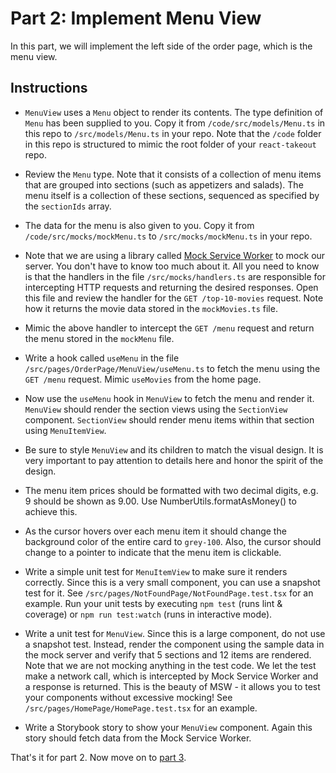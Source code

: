 # Part 2: Implement Menu View

In this part, we will implement the left side of the order page, which is the
menu view.

## Instructions

- `MenuView` uses a `Menu` object to render its contents. The type definition of
  `Menu` has been supplied to you. Copy it from `/code/src/models/Menu.ts` in
  this repo to `/src/models/Menu.ts` in your repo. Note that the `/code` folder
  in this repo is structured to mimic the root folder of your `react-takeout`
  repo.

- Review the `Menu` type. Note that it consists of a collection of menu items
  that are grouped into sections (such as appetizers and salads). The menu
  itself is a collection of these sections, sequenced as specified by the
  `sectionIds` array.

- The data for the menu is also given to you. Copy it from
  `/code/src/mocks/mockMenu.ts` to `/src/mocks/mockMenu.ts` in your repo.

- Note that we are using a library called
  [Mock Service Worker](https://mswjs.io/) to mock our server. You don't have to
  know too much about it. All you need to know is that the handlers in the file
  `/src/mocks/handlers.ts` are responsible for intercepting HTTP requests and
  returning the desired responses. Open this file and review the handler for the
  `GET /top-10-movies` request. Note how it returns the movie data stored in the
  `mockMovies.ts` file.

- Mimic the above handler to intercept the `GET /menu` request and return the
  menu stored in the `mockMenu` file.

- Write a hook called `useMenu` in the file
  `/src/pages/OrderPage/MenuView/useMenu.ts` to fetch the menu using the
  `GET /menu` request. Mimic `useMovies` from the home page.

- Now use the `useMenu` hook in `MenuView` to fetch the menu and render it.
  `MenuView` should render the section views using the `SectionView` component.
  `SectionView` should render menu items within that section using
  `MenuItemView`.

- Be sure to style `MenuView` and its children to match the visual design. It is
  very important to pay attention to details here and honor the spirit of the
  design.

- The menu item prices should be formatted with two decimal digits, e.g. 9
  should be shown as 9.00. Use NumberUtils.formatAsMoney() to achieve this.

- As the cursor hovers over each menu item it should change the background color
  of the entire card to `grey-100`. Also, the cursor should change to a pointer
  to indicate that the menu item is clickable.

- Write a simple unit test for `MenuItemView` to make sure it renders correctly.
  Since this is a very small component, you can use a snapshot test for it. See
  `/src/pages/NotFoundPage/NotFoundPage.test.tsx` for an example. Run your unit
  tests by executing `npm test` (runs lint & coverage) or `npm run test:watch`
  (runs in interactive mode).

- Write a unit test for `MenuView`. Since this is a large component, do not use
  a snapshot test. Instead, render the component using the sample data in the
  mock server and verify that 5 sections and 12 items are rendered. Note that we
  are not mocking anything in the test code. We let the test make a network
  call, which is intercepted by Mock Service Worker and a response is returned.
  This is the beauty of MSW - it allows you to test your components without
  excessive mocking! See `/src/pages/HomePage/HomePage.test.tsx` for an example.

- Write a Storybook story to show your `MenuView` component. Again this story
  should fetch data from the Mock Service Worker.

That's it for part 2. Now move on to [part 3](part-3-order-view.md).
